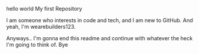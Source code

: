 hello world
My first Repository

I am someone who interests in code and tech, and I am new to GitHub.
And yeah, I'm wearebuilders123.

Anyways.. I'm gonna end this readme and continue with whatever the heck I'm going to think of. Bye

